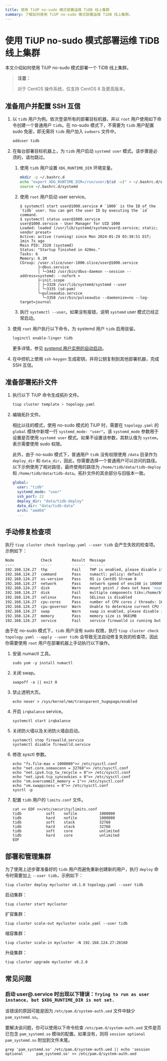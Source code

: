 ```yaml
---
title: 使用 TiUP no-sudo 模式部署运维 TiDB 线上集群
summary: 了解如何使用 TiUP no-sudo 模式部署运维 TiDB 线上集群。
---
```


# 使用 TiUP no-sudo 模式部署运维 TiDB 线上集群

本文介绍如何使用 TiUP no-sudo 模式部署一个 TiDB 线上集群。

> **注意：**
>
> 对于 CentOS 操作系统，仅支持 CentOS 8 及更高版本。

## 准备用户并配置 SSH 互信

1. 以 `tidb` 用户为例。依次登录所有的部署目标机器，并以 `root` 用户使用如下命令创建一个普通用户 `tidb`。在 no-sudo 模式下，不需要为 `tidb` 用户配置 sudo 免密，即无需将 `tidb` 用户加入 `sudoers` 文件中。

    ```bash
    adduser tidb
    ```

2. 在每台部署目标机器上，为 `tidb` 用户启动 `systemd user` 模式。该步骤是必须的，请勿跳过。

    1. 使用 `tidb` 用户设置 `XDG_RUNTIME_DIR` 环境变量。
      
        ```bash
        mkdir -p ~/.bashrc.d
        echo "export XDG_RUNTIME_DIR=/run/user/$(id -u)" > ~/.bashrc.d/systemd
        source ~/.bashrc.d/systemd
        ```
   
    2. 使用 `root` 用户启动 user service。

        ```shell
        $ systemctl start user@1000.service # `1000` is the ID of the `tidb` user. You can get the user ID by executing the `id` command.
        $ systemctl status user@1000.service
        user@1000.service - User Manager for UID 1000
        Loaded: loaded (/usr/lib/systemd/system/user@.service; static; vendor preset>
        Active: active (running) since Mon 2024-01-29 03:30:51 EST; 1min 7s ago
        Main PID: 3328 (systemd)
        Status: "Startup finished in 420ms."
        Tasks: 6
        Memory: 6.1M
        CGroup: /user.slice/user-1000.slice/user@1000.service
                ├─dbus.service
                │ └─3442 /usr/bin/dbus-daemon --session --address=systemd: --nofork >
                ├─init.scope
                │ ├─3328 /usr/lib/systemd/systemd --user
                │ └─3335 (sd-pam)
                └─pulseaudio.service
                  └─3358 /usr/bin/pulseaudio --daemonize=no --log-target=journal
        ```

    3. 执行 `systemctl --user`。如果没有报错，说明 `systemd` user 模式已经正常启动。

3. 使用 `root` 用户执行以下命令，为 systemd 用户 `tidb` 启用驻留。

    ```bash
    loginctl enable-linger tidb
    ```

    更多详情，参见 [systemd 用户实例的自动启动](https://wiki.archlinux.org/title/Systemd/User#Automatic_start-up_of_systemd_user_instances)。

4. 在中控机上使用 `ssh-keygen` 生成密钥，并将公钥复制到其他部署机器，完成 SSH 互信。

## 准备部署拓扑文件

1. 执行以下 TiUP 命令生成拓扑文件。

    ```bash
    tiup cluster template > topology.yaml
    ```
   
2. 编辑拓扑文件。

    相比以往的模式，使用 no-sudo 模式的 TiUP 时，需要在 `topology.yaml` 的 `global` 模块中新增一行 `systemd_mode: "user"`。该 `systemd_mode` 参数用于设置是否使用 `systemd user` 模式。如果不设置该参数，其默认值为 `system`，表示需要使用 sudo 权限。
    
    此外，由于 no-sudo 模式下，普通用户 `tidb` 没有权限使用 `/data` 目录作为 `deploy_dir` 和 `data_dir`，因此，你需要选择一个普通用户可以访问的路径。以下示例使用了相对路径，最终使用的路径为 `/home/tidb/data/tidb-deploy` 和 `/home/tidb/data/tidb-data`。拓扑文件的其余部分与旧版本一致。

    ```yaml
    global:
      user: "tidb"
      systemd_mode: "user"
      ssh_port: 22
      deploy_dir: "data/tidb-deploy"
      data_dir: "data/tidb-data"
      arch: "amd64"
      ...
    ```
   
## 手动修复检查项

执行 `tiup cluster check topology.yaml --user tidb` 会产生失败的检查项。示例如下：

```bash
Node            Check         Result  Message
----            -----         ------  -------
192.168.124.27  thp           Fail    THP is enabled, please disable it for best performance
192.168.124.27  command       Pass    numactl: policy: default
192.168.124.27  os-version    Pass    OS is CentOS Stream 8 
192.168.124.27  network       Pass    network speed of ens160 is 10000MB
192.168.124.27  disk          Warn    mount point / does not have 'noatime' option set
192.168.124.27  disk          Fail    multiple components tikv:/home/blackcat/data/tidb-deploy/tikv-20160/data/tidb-data,tikv:/home/blackcat/data/tidb-deploy/tikv-20161/data/tidb-data are using the same partition 192.168.124.27:/ as data dir
192.168.124.27  selinux       Pass    SELinux is disabled
192.168.124.27  cpu-cores     Pass    number of CPU cores / threads: 16
192.168.124.27  cpu-governor  Warn    Unable to determine current CPU frequency governor policy
192.168.124.27  swap          Warn    swap is enabled, please disable it for best performance
192.168.124.27  memory        Pass    memory size is 9681MB
192.168.124.27  service       Fail    service firewalld is running but should be stopped
```

由于在 no-sudo 模式下，`tidb` 用户没有 sudo 权限，执行 `tiup cluster check topology.yaml --apply --user tidb` 会导致无法自动修复失败的检查项，因此你需要使用 `root` 用户在部署机器上手动执行以下操作。

1. 安装 numactl 工具。

    ```shell
    sudo yum -y install numactl
    ```
   
2. 关闭 swap。

    ```shell
    swapoff -a || exit 0
    ```

3. 禁止透明大页。

    ```shell
    echo never > /sys/kernel/mm/transparent_hugepage/enabled
    ```

4. 开启 `irqbalance` service。

    ```shell
    systemctl start irqbalance
    ```
   
5. 关闭防火墙以及关闭防火墙自启动。

    ```shell
    systemctl stop firewalld.service
    systemctl disable firewalld.service
    ```
   
6. 修改 sysctl 参数。

    ```shell
    echo "fs.file-max = 1000000">> /etc/sysctl.conf
    echo "net.core.somaxconn = 32768">> /etc/sysctl.conf
    echo "net.ipv4.tcp_tw_recycle = 0">> /etc/sysctl.conf
    echo "net.ipv4.tcp_syncookies = 0">> /etc/sysctl.conf
    echo "vm.overcommit_memory = 1">> /etc/sysctl.conf
    echo "vm.swappiness = 0">> /etc/sysctl.conf
    sysctl -p
    ```
   
7. 配置 `tidb` 用户的 `limits.conf` 文件。

    ```shell
    cat << EOF >>/etc/security/limits.conf
    tidb           soft    nofile          1000000
    tidb           hard    nofile          1000000
    tidb           soft    stack           32768
    tidb           hard    stack           32768
    tidb           soft    core            unlimited
    tidb           hard    core            unlimited
    EOF
    ```

## 部署和管理集群

为了使用上述步骤准备好的 `tidb` 用户而避免重新创建新的用户，执行 `deploy` 命令时需要加上 `--user tidb`，示例如下：

```shell
tiup cluster deploy mycluster v8.1.0 topology.yaml --user tidb
```

启动集群：

```shell
tiup cluster start mycluster
```

扩容集群：

```shell
tiup cluster scale-out mycluster scale.yaml --user tidb
```

缩容集群：

```shell
tiup cluster scale-in mycluster -N 192.168.124.27:20160
```

升级集群：

```shell
tiup cluster upgrade mycluster v8.2.0
```

## 常见问题

### 启动 user@.service 时出现以下错误：`Trying to run as user instance, but $XDG_RUNTIME_DIR is not set.`

该错误的原因可能是因为 `/etc/pam.d/system-auth.ued` 文件中缺少 `pam_systemd.so`。

要解决该问题，你可以使用以下命令检查 `/etc/pam.d/system-auth.ued` 文件是否已包含 `pam_systemd.so` 模块的配置。如果没有，则将 `session optional pam_systemd.so` 附加到文件末尾。

```shell
grep 'pam_systemd.so' /etc/pam.d/system-auth.ued || echo 'session     optional      pam_systemd.so' >> /etc/pam.d/system-auth.ued
```

